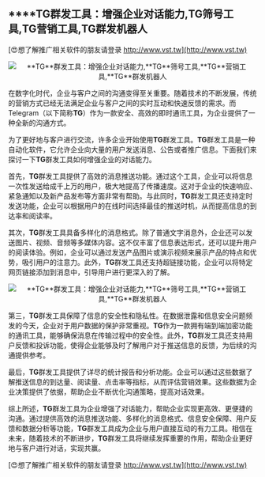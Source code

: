 ## ****TG**群发工具：增强企业对话能力,**TG**筛号工具,**TG**营销工具,**TG**群发机器人**

[😍想了解推广相关软件的朋友请登录 http://www.vst.tw](http://www.vst.tw)

 <center><img src="https://vst.tw/MP4/tuiguang/png/7.png" alt="**TG**群发工具：增强企业对话能力,**TG**筛号工具,**TG**营销工具,**TG**群发机器人"></center>

在数字化时代，企业与客户之间的沟通变得至关重要。随着技术的不断发展，传统的营销方式已经无法满足企业与客户之间的实时互动和快速反馈的需求。而Telegram（以下简称**TG**）作为一款安全、高效的即时通讯工具，为企业提供了一种全新的沟通方式。

为了更好地与客户进行交流，许多企业开始使用**TG**群发工具。**TG**群发工具是一种自动化软件，它允许企业向大量的用户发送消息、公告或者推广信息。下面我们来探讨一下**TG**群发工具如何增强企业的对话能力。

首先，**TG**群发工具提供了高效的消息推送功能。通过这个工具，企业可以将信息一次性发送给成千上万的用户，极大地提高了传播速度。这对于企业的快速响应、紧急通知以及新产品发布等方面非常有帮助。与此同时，**TG**群发工具还支持定时发送功能，企业可以根据用户的在线时间选择最佳的推送时机，从而提高信息的到达率和阅读率。

其次，**TG**群发工具具备多样化的消息格式。除了普通文字消息外，企业还可以发送图片、视频、音频等多媒体内容。这不仅丰富了信息表达形式，还可以提升用户的阅读体验。例如，企业可以通过发送产品图片或演示视频来展示产品的特点和优势，吸引用户的注意力。此外，**TG**群发工具还支持超链接功能，企业可以将特定网页链接添加到消息中，引导用户进行更深入的了解。

 <center><img src="https://vst.tw/MP4/tuiguang/png/7.png" alt="**TG**群发工具：增强企业对话能力,**TG**筛号工具,**TG**营销工具,**TG**群发机器人"></center>

第三，**TG**群发工具保障了信息的安全性和隐私性。在数据泄露和信息安全问题频发的今天，企业对于用户数据的保护非常重视。**TG**作为一款拥有端到端加密功能的通讯工具，能够确保消息在传输过程中的安全性。此外，**TG**群发工具还支持用户反馈和投诉功能，使得企业能够及时了解用户对于推送信息的反馈，为后续的沟通提供参考。

最后，**TG**群发工具提供了详尽的统计报告和分析功能。企业可以通过这些数据了解推送信息的到达量、阅读量、点击率等指标，从而评估营销效果。这些数据为企业决策提供了依据，帮助企业不断优化沟通策略，提高对话效果。

综上所述，**TG**群发工具为企业增强了对话能力，帮助企业实现更高效、更便捷的沟通。通过提供高效的消息推送功能、多样化的消息格式、信息安全保障、用户反馈和数据分析等功能，**TG**群发工具成为企业与用户直接互动的有力工具。相信在未来，随着技术的不断进步，**TG**群发工具将继续发挥重要的作用，帮助企业更好地与客户进行对话，实现共赢。

[😍想了解推广相关软件的朋友请登录 http://www.vst.tw](http://www.vst.tw)



